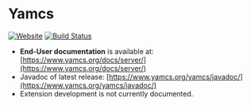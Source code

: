 # Yamcs
[![Website](https://img.shields.io/website/http/shields.io.svg?label=docs)](https://www.yamcs.org/docs/server/)
[![Build Status](https://travis-ci.org/yamcs/yamcs.svg?branch=master)](https://travis-ci.org/yamcs/yamcs)


* **End-User documentation** is available at: [https://www.yamcs.org/docs/server/](https://www.yamcs.org/docs/server/)
* Javadoc of latest release: [https://www.yamcs.org/yamcs/javadoc/](https://www.yamcs.org/yamcs/javadoc/)
* Extension development is not currently documented.
